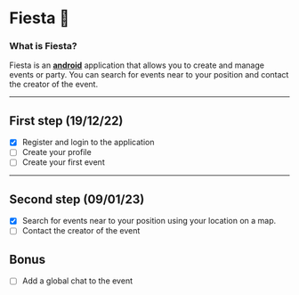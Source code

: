 # Fiesta 🎉

### What is Fiesta?

Fiesta is an <ins>**android**</ins> application that allows you to create and manage events or party.
You can search for events near to your position and contact the creator of the event. 

***

## First step (19/12/22)
- [x] Register and login to the application
- [ ] Create your profile
- [ ] Create your first event

***

## Second step (09/01/23)
- [X] Search for events near to your position using your location on a map.
- [ ] Contact the creator of the event

## Bonus
 - [ ] Add a global chat to the event
